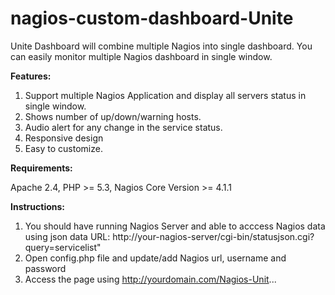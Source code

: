 # nagios-custom-dashboard-Unite
Unite Dashboard will combine multiple Nagios into single dashboard. You can easily monitor multiple Nagios dashboard in single window. 

**Features:**

1. Support multiple Nagios Application and display all servers status in single window.
2. Shows number of up/down/warning hosts.
3. Audio alert for any change in the service status. 
4. Responsive design
5. Easy to customize.

**Requirements:**

Apache 2.4, PHP >= 5.3, Nagios Core Version >= 4.1.1 

**Instructions:**
1. You should have running Nagios Server and able to acccess Nagios data using json data URL: http://your-nagios-server/cgi-bin/statusjson.cgi?query=servicelist"
2. Open config.php file and update/add Nagios url, username and password
3. Access the page using http://yourdomain.com/Nagios-Unit...
